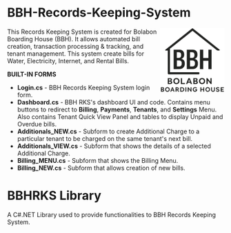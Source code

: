 # BBH-Records-Keeping-System
<img src="BBH Records Keeping System/bbhLogo.png" align="right" width="150px" height="150px" /> 
This Records Keeping System is created for Bolabon Boarding House (BBH). It allows automated bill creation, transaction processing &amp; tracking, and tenant management.
This system create bills for Water, Electricity, Internet, and Rental Bills.

<strong>BUILT-IN FORMS </strong>
<ul>
  <li><strong>Login.cs</strong> - BBH Records Keeping System login form.</li>
  <li><strong>Dashboard.cs</strong> - BBH RKS's dashboard UI and code. Contains menu buttons to redirect to <b>Billing</b>, <b>Payments</b>, <b>Tenants</b>, and <b>Settings</b> Menu. Also contains Tenant 
    Quick View Panel and tables to display Unpaid and Overdue bills.</li>
  <li><strong>Additionals_NEW.cs</strong> - Subform to create Additional Charge to a particular tenant to be charged on the same tenant's next bill.</li>
  <li><strong>Additionals_VIEW.cs</strong> - Subform that shows the details of a selected Additional Charge.</li>
  <li><strong>Billing_MENU.cs</strong> - Subform that shows the Billing Menu.</li>
  <li><strong>Billing_NEW.cs</strong> - Subform that allows creation of new bills.</li>
  
</ul>

# BBHRKS Library
A C#.NET Library used to provide functionalities to BBH Records Keeping System.
